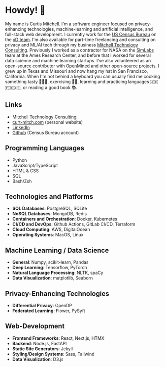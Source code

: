 # Howdy! 🤠

My name is Curtis Mitchell. I'm a software engineer focused on privacy-enhancing technologies, machine-learning and artificial intelligence, and full-stack web development. I currently work for the [US Census Bureau](https://www.census.gov/) on the [xD team](https://xd.gov/). I'm also available for part-time freelancing and consulting on privacy and ML/AI tech through my business [Mitchell Technology Consulting](https://mitchell-technology-consulting.com/). Previously I worked as a contractor for NASA on the [SimLabs](https://www.nasa.gov/simlabs/) team at the Ames Research Center, and before that I worked for several data science and machine learning startups. I've also volunteered as an open-source contributor with [OpenMined](https://www.openmined.org/) and other open-source projects. I grew up in Texas and Missouri and now hang my hat in San Francisco, California. When I'm not behind a keyboard you can usually find me cooking something tasty 🥘🌮🍜, exercising 💪🏼, learning and practicing languages 🇯🇵🇫🇷🇩🇪, or reading a good book 📚.

## Links

* [Mitchell Technology Consulting](https://mitchell-technology-consulting.com/)
* [curt-mitch.com](https://curt-mitch.com) (personal website)
* [LinkedIn](https://www.linkedin.com/in/curtislmitchell/)
* [Github](https://github.com/curt-mitch-gov) (Census Bureau account)

## Programming Languages

* Python
* JavaScript/TypeScript
* HTML & CSS
* SQL
* Bash/Zsh

## Technologies and Platforms

* **SQL Databases**: PostgreSQL, SQLite
* **NoSQL Databases**: MongoDB, Redis
* **Containers and Orchestration**: Docker, Kubernetes
* **CI/CD and DevOps**: Github Actions, GitLab CI/CD, Terraform
* **Cloud Computing**: AWS, DigitalOcean
* **Operating Systems**: MacOS, Linux

## Machine Learning / Data Science

* **General**: Numpy, scikit-learn, Pandas
* **Deep Learning**: Tensorflow, PyTorch
* **Natural Language Processing**: NLTK, spaCy
* **Data Visualization**: matplotlib, Seaborn

## Privacy-Enhancing Technologies

* **Differential Privacy**: OpenDP
* **Federated Learning**: Flower, PySyft

## Web-Development

* **Frontend Frameworks**: React, Next.js, HTMX
* **Backend**: Node.js, FastAPI
* **Static Site Generators**: Jekyll
* **Styling/Design Systems**: Sass, Tailwind
* **Data Visualization**: D3.js
